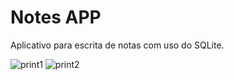 # Notes APP

Aplicativo para escrita de notas com uso do SQLite.

![print1](https://user-images.githubusercontent.com/18142156/171295475-c47a3d33-f4c9-4532-9171-012e7815711a.png)
![print2](https://user-images.githubusercontent.com/18142156/171295479-b3290cae-af85-4053-b81d-5f26eaf3640b.png)
